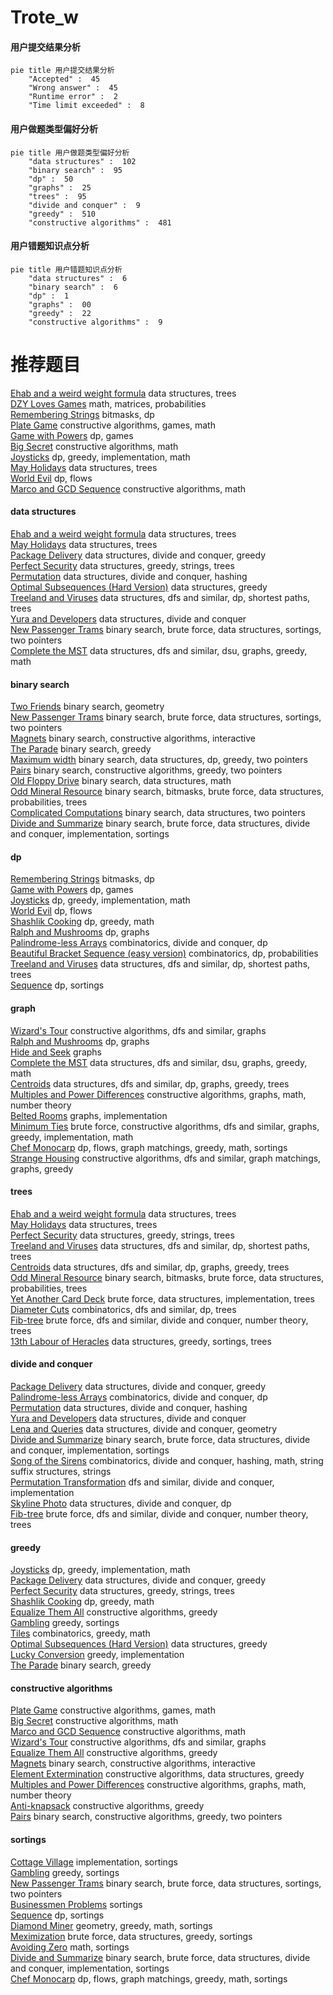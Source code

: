 # Trote_w
<!-- tabs:start -->
#### **用户提交结果分析**

```mermaid
pie title 用户提交结果分析
    "Accepted" :  45
    "Wrong answer" :  45
    "Runtime error" :  2
    "Time limit exceeded" :  8
```
#### **用户做题类型偏好分析**

```mermaid
pie title 用户做题类型偏好分析
    "data structures" :  102
    "binary search" :  95
    "dp" :  50
    "graphs" :  25
    "trees" :  95
    "divide and conquer" :  9
    "greedy" :  510
    "constructive algorithms" :  481
```
#### **用户错题知识点分析**

```mermaid
pie title 用户错题知识点分析
    "data structures" :  6
    "binary search" :  6
    "dp" :  1
    "graphs" :  00
    "greedy" :  22
    "constructive algorithms" :  9
```
<!-- tabs:end -->
# 推荐题目
[Ehab and a weird weight formula](http://codeforces.com/problemset/problem/1088/F)		data structures,
                        trees		  
[DZY Loves Games](http://codeforces.com/problemset/problem/446/D)		math,
                        matrices,
                        probabilities		  
[Remembering Strings](http://codeforces.com/problemset/problem/543/C)		bitmasks,
                        dp		  
[Plate Game](http://codeforces.com/problemset/problem/197/A)		constructive algorithms,
                        games,
                        math		  
[Game with Powers](http://codeforces.com/problemset/problem/317/D)		dp,
                        games		  
[Big Secret](https://codeforces.com/contest/966/problem/C)		constructive algorithms,
                        math		  
[Joysticks](http://codeforces.com/problemset/problem/651/A)		dp,
                        greedy,
                        implementation,
                        math		  
[May Holidays](https://codeforces.com/contest/966/problem/E)		data structures,
                        trees		  
[World Evil](http://codeforces.com/problemset/problem/62/E)		dp,
                        flows		  
[Marco and GCD Sequence](http://codeforces.com/problemset/problem/894/C)		constructive algorithms,
                        math		  
<!-- tabs:start -->
#### **data structures**
[Ehab and a weird weight formula](http://codeforces.com/problemset/problem/1088/F)		data structures,
                        trees		  
[May Holidays](https://codeforces.com/contest/966/problem/E)		data structures,
                        trees		  
[Package Delivery](https://codeforces.com/contest/635/problem/E)		data structures,
                        divide and conquer,
                        greedy		  
[Perfect Security](https://codeforces.com/contest/947/problem/C)		data structures,
                        greedy,
                        strings,
                        trees		  
[Permutation](http://codeforces.com/problemset/problem/452/F)		data structures,
                        divide and conquer,
                        hashing		  
[Optimal Subsequences (Hard Version)](https://codeforces.com/contest/1261/problem/B2)		data structures,
                        greedy		  
[Treeland and Viruses](http://codeforces.com/problemset/problem/1320/E)		data structures,
                        dfs and similar,
                        dp,
                        shortest paths,
                        trees		  
[Yura and Developers](http://codeforces.com/problemset/problem/549/F)		data structures,
                        divide and conquer		  
[New Passenger Trams](http://codeforces.com/problemset/problem/1379/D)		binary search,
                        brute force,
                        data structures,
                        sortings,
                        two pointers		  
[Complete the MST](http://codeforces.com/problemset/problem/1508/C)		data structures,
                        dfs and similar,
                        dsu,
                        graphs,
                        greedy,
                        math		  
#### **binary search**
[Two Friends](http://codeforces.com/problemset/problem/8/D)		binary search,
                        geometry		  
[New Passenger Trams](http://codeforces.com/problemset/problem/1379/D)		binary search,
                        brute force,
                        data structures,
                        sortings,
                        two pointers		  
[Magnets](http://codeforces.com/problemset/problem/1491/F)		binary search,
                        constructive algorithms,
                        interactive		  
[The Parade](http://codeforces.com/problemset/problem/1250/J)		binary search,
                        greedy		  
[Maximum width](http://codeforces.com/problemset/problem/1492/C)		binary search,
                        data structures,
                        dp,
                        greedy,
                        two pointers		  
[Pairs](http://codeforces.com/problemset/problem/1463/D)		binary search,
                        constructive algorithms,
                        greedy,
                        two pointers		  
[Old Floppy Drive](http://codeforces.com/problemset/problem/1490/G)		binary search,
                        data structures,
                        math		  
[Odd Mineral Resource](http://codeforces.com/problemset/problem/1479/D)		binary search,
                        bitmasks,
                        brute force,
                        data structures,
                        probabilities,
                        trees		  
[Complicated Computations](http://codeforces.com/problemset/problem/1436/E)		binary search,
                        data structures,
                        two pointers		  
[Divide and Summarize](http://codeforces.com/problemset/problem/1461/D)		binary search,
                        brute force,
                        data structures,
                        divide and conquer,
                        implementation,
                        sortings		  
#### **dp**
[Remembering Strings](http://codeforces.com/problemset/problem/543/C)		bitmasks,
                        dp		  
[Game with Powers](http://codeforces.com/problemset/problem/317/D)		dp,
                        games		  
[Joysticks](http://codeforces.com/problemset/problem/651/A)		dp,
                        greedy,
                        implementation,
                        math		  
[World Evil](http://codeforces.com/problemset/problem/62/E)		dp,
                        flows		  
[Shashlik Cooking](http://codeforces.com/problemset/problem/1040/B)		dp,
                        greedy,
                        math		  
[Ralph and Mushrooms](http://codeforces.com/problemset/problem/894/E)		dp,
                        graphs		  
[Palindrome-less Arrays](http://codeforces.com/problemset/problem/1140/E)		combinatorics,
                        divide and conquer,
                        dp		  
[Beautiful Bracket Sequence (easy version)](http://codeforces.com/problemset/problem/1264/D1)		combinatorics,
                        dp,
                        probabilities		  
[Treeland and Viruses](http://codeforces.com/problemset/problem/1320/E)		data structures,
                        dfs and similar,
                        dp,
                        shortest paths,
                        trees		  
[Sequence](http://codeforces.com/problemset/problem/13/C)		dp,
                        sortings		  
#### **graph**
[Wizard's Tour](https://codeforces.com/contest/860/problem/D)		constructive algorithms,
                        dfs and similar,
                        graphs		  
[Ralph and Mushrooms](http://codeforces.com/problemset/problem/894/E)		dp,
                        graphs		  
[Hide and Seek](https://codeforces.com/contest/1161/problem/A)		graphs		  
[Complete the MST](http://codeforces.com/problemset/problem/1508/C)		data structures,
                        dfs and similar,
                        dsu,
                        graphs,
                        greedy,
                        math		  
[Centroids](https://codeforces.com/contest/709/problem/E)		data structures,
                        dfs and similar,
                        dp,
                        graphs,
                        greedy,
                        trees		  
[Multiples and Power Differences](http://codeforces.com/problemset/problem/1485/D)		constructive algorithms,
                        graphs,
                        math,
                        number theory		  
[Belted Rooms](http://codeforces.com/problemset/problem/1428/B)		graphs,
                        implementation		  
[Minimum Ties](http://codeforces.com/problemset/problem/1487/C)		brute force,
                        constructive algorithms,
                        dfs and similar,
                        graphs,
                        greedy,
                        implementation,
                        math		  
[Chef Monocarp](http://codeforces.com/problemset/problem/1437/C)		dp,
                        flows,
                        graph matchings,
                        greedy,
                        math,
                        sortings		  
[Strange Housing](http://codeforces.com/problemset/problem/1470/D)		constructive algorithms,
                        dfs and similar,
                        graph matchings,
                        graphs,
                        greedy		  
#### **trees**
[Ehab and a weird weight formula](http://codeforces.com/problemset/problem/1088/F)		data structures,
                        trees		  
[May Holidays](https://codeforces.com/contest/966/problem/E)		data structures,
                        trees		  
[Perfect Security](https://codeforces.com/contest/947/problem/C)		data structures,
                        greedy,
                        strings,
                        trees		  
[Treeland and Viruses](http://codeforces.com/problemset/problem/1320/E)		data structures,
                        dfs and similar,
                        dp,
                        shortest paths,
                        trees		  
[Centroids](https://codeforces.com/contest/709/problem/E)		data structures,
                        dfs and similar,
                        dp,
                        graphs,
                        greedy,
                        trees		  
[Odd Mineral Resource](http://codeforces.com/problemset/problem/1479/D)		binary search,
                        bitmasks,
                        brute force,
                        data structures,
                        probabilities,
                        trees		  
[Yet Another Card Deck](http://codeforces.com/problemset/problem/1511/C)		brute force,
                        data structures,
                        implementation,
                        trees		  
[Diameter Cuts](http://codeforces.com/problemset/problem/1499/F)		combinatorics,
                        dfs and similar,
                        dp,
                        trees		  
[Fib-tree](http://codeforces.com/problemset/problem/1491/E)		brute force,
                        dfs and similar,
                        divide and conquer,
                        number theory,
                        trees		  
[13th Labour of Heracles](http://codeforces.com/problemset/problem/1466/D)		data structures,
                        greedy,
                        sortings,
                        trees		  
#### **divide and conquer**
[Package Delivery](https://codeforces.com/contest/635/problem/E)		data structures,
                        divide and conquer,
                        greedy		  
[Palindrome-less Arrays](http://codeforces.com/problemset/problem/1140/E)		combinatorics,
                        divide and conquer,
                        dp		  
[Permutation](http://codeforces.com/problemset/problem/452/F)		data structures,
                        divide and conquer,
                        hashing		  
[Yura and Developers](http://codeforces.com/problemset/problem/549/F)		data structures,
                        divide and conquer		  
[Lena and Queries](http://codeforces.com/problemset/problem/678/F)		data structures,
                        divide and conquer,
                        geometry		  
[Divide and Summarize](http://codeforces.com/problemset/problem/1461/D)		binary search,
                        brute force,
                        data structures,
                        divide and conquer,
                        implementation,
                        sortings		  
[Song of the Sirens](http://codeforces.com/problemset/problem/1466/G)		combinatorics,
                        divide and conquer,
                        hashing,
                        math,
                        string suffix structures,
                        strings		  
[Permutation Transformation](http://codeforces.com/problemset/problem/1490/D)		dfs and similar,
                        divide and conquer,
                        implementation		  
[Skyline Photo](https://codeforces.com/contest/1483/problem/C)		data structures,
                        divide and conquer,
                        dp		  
[Fib-tree](http://codeforces.com/problemset/problem/1491/E)		brute force,
                        dfs and similar,
                        divide and conquer,
                        number theory,
                        trees		  
#### **greedy**
[Joysticks](http://codeforces.com/problemset/problem/651/A)		dp,
                        greedy,
                        implementation,
                        math		  
[Package Delivery](https://codeforces.com/contest/635/problem/E)		data structures,
                        divide and conquer,
                        greedy		  
[Perfect Security](https://codeforces.com/contest/947/problem/C)		data structures,
                        greedy,
                        strings,
                        trees		  
[Shashlik Cooking](http://codeforces.com/problemset/problem/1040/B)		dp,
                        greedy,
                        math		  
[Equalize Them All](http://codeforces.com/problemset/problem/1144/D)		constructive algorithms,
                        greedy		  
[Gambling](http://codeforces.com/problemset/problem/1038/C)		greedy,
                        sortings		  
[Tiles](http://codeforces.com/problemset/problem/1178/C)		combinatorics,
                        greedy,
                        math		  
[Optimal Subsequences (Hard Version)](https://codeforces.com/contest/1261/problem/B2)		data structures,
                        greedy		  
[Lucky Conversion](https://codeforces.com/contest/146/problem/C)		greedy,
                        implementation		  
[The Parade](http://codeforces.com/problemset/problem/1250/J)		binary search,
                        greedy		  
#### **constructive algorithms**
[Plate Game](http://codeforces.com/problemset/problem/197/A)		constructive algorithms,
                        games,
                        math		  
[Big Secret](https://codeforces.com/contest/966/problem/C)		constructive algorithms,
                        math		  
[Marco and GCD Sequence](http://codeforces.com/problemset/problem/894/C)		constructive algorithms,
                        math		  
[Wizard's Tour](https://codeforces.com/contest/860/problem/D)		constructive algorithms,
                        dfs and similar,
                        graphs		  
[Equalize Them All](http://codeforces.com/problemset/problem/1144/D)		constructive algorithms,
                        greedy		  
[Magnets](http://codeforces.com/problemset/problem/1491/F)		binary search,
                        constructive algorithms,
                        interactive		  
[Element Extermination](http://codeforces.com/problemset/problem/1375/C)		constructive algorithms,
                        data structures,
                        greedy		  
[Multiples and Power Differences](http://codeforces.com/problemset/problem/1485/D)		constructive algorithms,
                        graphs,
                        math,
                        number theory		  
[Anti-knapsack](http://codeforces.com/problemset/problem/1493/A)		constructive algorithms,
                        greedy		  
[Pairs](http://codeforces.com/problemset/problem/1463/D)		binary search,
                        constructive algorithms,
                        greedy,
                        two pointers		  
#### **sortings**
[Cottage Village](http://codeforces.com/problemset/problem/15/A)		implementation,
                        sortings		  
[Gambling](http://codeforces.com/problemset/problem/1038/C)		greedy,
                        sortings		  
[New Passenger Trams](http://codeforces.com/problemset/problem/1379/D)		binary search,
                        brute force,
                        data structures,
                        sortings,
                        two pointers		  
[Businessmen Problems](http://codeforces.com/problemset/problem/981/B)		sortings		  
[Sequence](http://codeforces.com/problemset/problem/13/C)		dp,
                        sortings		  
[Diamond Miner](https://codeforces.com/contest/1496/problem/C)		geometry,
                        greedy,
                        math,
                        sortings		  
[Meximization](http://codeforces.com/problemset/problem/1497/A)		brute force,
                        data structures,
                        greedy,
                        sortings		  
[Avoiding Zero](http://codeforces.com/problemset/problem/1427/A)		math,
                        sortings		  
[Divide and Summarize](http://codeforces.com/problemset/problem/1461/D)		binary search,
                        brute force,
                        data structures,
                        divide and conquer,
                        implementation,
                        sortings		  
[Chef Monocarp](http://codeforces.com/problemset/problem/1437/C)		dp,
                        flows,
                        graph matchings,
                        greedy,
                        math,
                        sortings		  
<!-- tabs:end -->
